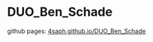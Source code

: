 # DUO_Ben_Schade

github pages: [4saph.github.io/DUO_Ben_Schade](https://4saph.github.io/DUO_Ben_Schade/)
